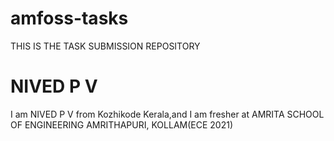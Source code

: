 # amfoss-tasks
THIS IS THE TASK SUBMISSION REPOSITORY
# NIVED P V
I am NIVED P V from Kozhikode Kerala,and I am fresher at AMRITA SCHOOL OF ENGINEERING AMRITHAPURI, KOLLAM(ECE 2021)
